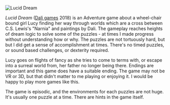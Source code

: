 ![Lucid Dream](Lucid_Dream.jpg)

*Lucid Dream* ([Dali games](http://dali.games/)
2018) is an Adventure game about a wheel-chair bound girl Lucy finding her
way through worlds which are a cross between C.S. Lewis's "Narnia" and
paintings by Dali. The gameplay reaches heights of dream logic to solve
some of the puzzles - at times I made progress without understanding how or why.
The puzzles are not tortuously hard, but but I did get a sense of
accomplishment at times. There's no timed puzzles, or sound based
challenges, or dexterity required.

Lucy goes on flights of fancy as she tries to come to terms with, or
escape into a surreal world from, her father no longer being there.
Endings are important and this game does have a suitable ending.
The game may not be VR or 3D, but that didn't matter to me playing or
enjoying it. I would be happy to play more games like this.

The game is episodic, and the environments for each puzzles are not huge.
It's usually one puzzle at a time. There are hints in the game itself.
